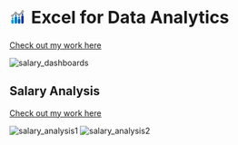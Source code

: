 <h1>
  <span style="display: inline-flex; align-items: center; gap: 10px;">
    <img src="images\excel_logo.jpg" alt="Logo" width="28" height="30">
    <span style="font-size: 30px; max-width: 554px;">Excel for Data Analytics</span>
  </span>
</h1>

[Check out my work here](Project1-Salary_Dashboards.xlsm)

![salary_dashboards](https://github.com/user-attachments/assets/692b3043-bd8c-4b6d-8228-0ac238755931)

## Salary Analysis
[Check out my work here](Project2-Salary_Analysis.xlsx)

![salary_analysis1](https://github.com/user-attachments/assets/bf7de7e3-175e-4f09-99a0-e26ef6bca94c)
![salary_analysis2](https://github.com/user-attachments/assets/954e7d9b-8809-44d7-9f2b-9388b697a800)


